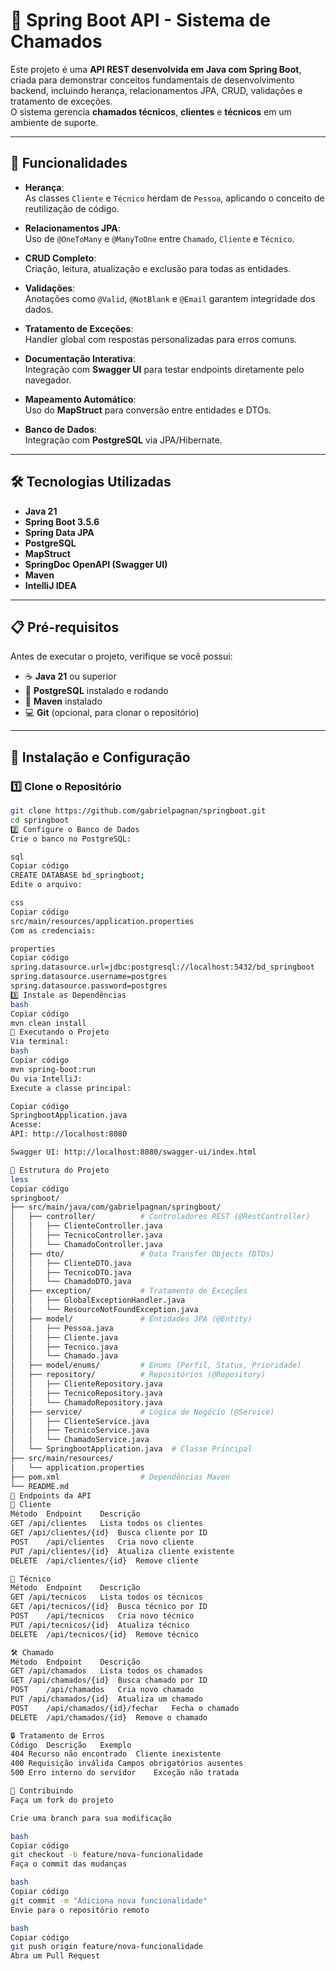 # 🧩 Spring Boot API - Sistema de Chamados

Este projeto é uma **API REST desenvolvida em Java com Spring Boot**, criada para demonstrar conceitos fundamentais de desenvolvimento backend, incluindo herança, relacionamentos JPA, CRUD, validações e tratamento de exceções.  
O sistema gerencia **chamados técnicos**, **clientes** e **técnicos** em um ambiente de suporte.

---

## 🚀 Funcionalidades

- **Herança**:  
  As classes `Cliente` e `Técnico` herdam de `Pessoa`, aplicando o conceito de reutilização de código.

- **Relacionamentos JPA**:  
  Uso de `@OneToMany` e `@ManyToOne` entre `Chamado`, `Cliente` e `Técnico`.

- **CRUD Completo**:  
  Criação, leitura, atualização e exclusão para todas as entidades.

- **Validações**:  
  Anotações como `@Valid`, `@NotBlank` e `@Email` garantem integridade dos dados.

- **Tratamento de Exceções**:  
  Handler global com respostas personalizadas para erros comuns.

- **Documentação Interativa**:  
  Integração com **Swagger UI** para testar endpoints diretamente pelo navegador.

- **Mapeamento Automático**:  
  Uso do **MapStruct** para conversão entre entidades e DTOs.

- **Banco de Dados**:  
  Integração com **PostgreSQL** via JPA/Hibernate.

---

## 🛠 Tecnologias Utilizadas

- **Java 21**
- **Spring Boot 3.5.6**
- **Spring Data JPA**
- **PostgreSQL**
- **MapStruct**
- **SpringDoc OpenAPI (Swagger UI)**
- **Maven**
- **IntelliJ IDEA**

---

## 📋 Pré-requisitos

Antes de executar o projeto, verifique se você possui:

- ☕ **Java 21** ou superior
- 🐘 **PostgreSQL** instalado e rodando
- 🔧 **Maven** instalado
- 💻 **Git** (opcional, para clonar o repositório)

---

## 🔧 Instalação e Configuração

### 1️⃣ Clone o Repositório
```bash
git clone https://github.com/gabrielpagnan/springboot.git
cd springboot
2️⃣ Configure o Banco de Dados
Crie o banco no PostgreSQL:

sql
Copiar código
CREATE DATABASE bd_springboot;
Edite o arquivo:

css
Copiar código
src/main/resources/application.properties
Com as credenciais:

properties
Copiar código
spring.datasource.url=jdbc:postgresql://localhost:5432/bd_springboot
spring.datasource.username=postgres
spring.datasource.password=postgres
3️⃣ Instale as Dependências
bash
Copiar código
mvn clean install
🚀 Executando o Projeto
Via terminal:
bash
Copiar código
mvn spring-boot:run
Ou via IntelliJ:
Execute a classe principal:

Copiar código
SpringbootApplication.java
Acesse:
API: http://localhost:8080

Swagger UI: http://localhost:8080/swagger-ui/index.html

📖 Estrutura do Projeto
less
Copiar código
springboot/
├── src/main/java/com/gabrielpagnan/springboot/
│   ├── controller/          # Controladores REST (@RestController)
│   │   ├── ClienteController.java
│   │   ├── TecnicoController.java
│   │   └── ChamadoController.java
│   ├── dto/                 # Data Transfer Objects (DTOs)
│   │   ├── ClienteDTO.java
│   │   ├── TecnicoDTO.java
│   │   └── ChamadoDTO.java
│   ├── exception/           # Tratamento de Exceções
│   │   ├── GlobalExceptionHandler.java
│   │   └── ResourceNotFoundException.java
│   ├── model/               # Entidades JPA (@Entity)
│   │   ├── Pessoa.java
│   │   ├── Cliente.java
│   │   ├── Tecnico.java
│   │   └── Chamado.java
│   ├── model/enums/         # Enums (Perfil, Status, Prioridade)
│   ├── repository/          # Repositórios (@Repository)
│   │   ├── ClienteRepository.java
│   │   ├── TecnicoRepository.java
│   │   └── ChamadoRepository.java
│   ├── service/             # Lógica de Negócio (@Service)
│   │   ├── ClienteService.java
│   │   ├── TecnicoService.java
│   │   └── ChamadoService.java
│   └── SpringbootApplication.java  # Classe Principal
├── src/main/resources/
│   └── application.properties
├── pom.xml                  # Dependências Maven
└── README.md
📡 Endpoints da API
👤 Cliente
Método	Endpoint	Descrição
GET	/api/clientes	Lista todos os clientes
GET	/api/clientes/{id}	Busca cliente por ID
POST	/api/clientes	Cria novo cliente
PUT	/api/clientes/{id}	Atualiza cliente existente
DELETE	/api/clientes/{id}	Remove cliente

🧰 Técnico
Método	Endpoint	Descrição
GET	/api/tecnicos	Lista todos os técnicos
GET	/api/tecnicos/{id}	Busca técnico por ID
POST	/api/tecnicos	Cria novo técnico
PUT	/api/tecnicos/{id}	Atualiza técnico
DELETE	/api/tecnicos/{id}	Remove técnico

🛠 Chamado
Método	Endpoint	Descrição
GET	/api/chamados	Lista todos os chamados
GET	/api/chamados/{id}	Busca chamado por ID
POST	/api/chamados	Cria novo chamado
PUT	/api/chamados/{id}	Atualiza um chamado
POST	/api/chamados/{id}/fechar	Fecha o chamado
DELETE	/api/chamados/{id}	Remove o chamado

🔒 Tratamento de Erros
Código	Descrição	Exemplo
404	Recurso não encontrado	Cliente inexistente
400	Requisição inválida	Campos obrigatórios ausentes
500	Erro interno do servidor	Exceção não tratada

🤝 Contribuindo
Faça um fork do projeto

Crie uma branch para sua modificação

bash
Copiar código
git checkout -b feature/nova-funcionalidade
Faça o commit das mudanças

bash
Copiar código
git commit -m "Adiciona nova funcionalidade"
Envie para o repositório remoto

bash
Copiar código
git push origin feature/nova-funcionalidade
Abra um Pull Request